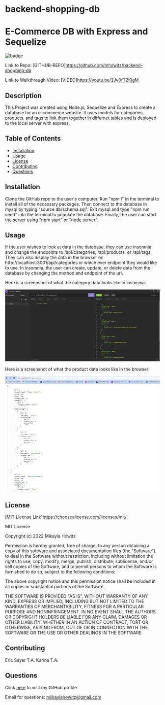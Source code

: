 # backend-shopping-db

# E-Commerce DB with Express and Sequelize

![badge](https://img.shields.io/badge/MIT-License-Green)

Link to Repo: [GITHUB-REPO]https://github.com/mhowitz/backend-shopping-db

Link to Walkthrough Video: [VIDEO]https://youtu.be/2Jv0fT2KjgM

## Description

This Project was created using Node.js, Sequelize and Express to create a database for an e-commerce website. It uses models for categories, products, and tags to link them together in differnet tables and is deployed to the local server with express.

## Table of Contents

* [Installation](#installation)
* [Usage](#usage)
* [License](#license)
* [Contributing](#contributing)
* [Questions](#questions)


## Installation

Clone the GitHub repo to the user's computer. Run "npm i" in the terminal to install all of the necessary packages. Then connect to the database in mysql by typing "source db/schema.sql". Exit mysql and type "npm run seed" into the terminal to populate the database. Finally, the user can start the server using "npm start" or "node server". 

## Usage

If the user wishes to look at data in the database, they can use insomnia and change the endpoints to /api/categories, /api/products, or /api/tags. They can also display the data in the browser on http://localhost:3001/api/categories or which ever endpoint they would like to use. In insomnia, the user can create, update, or delete data from the database by changing the method and endpoint of the url. 

Here is a screenshot of what the category data looks like in insomnia:

![screenshot-of-browser](images/insomnia.jpg)


Here is a screenshot of what the product data looks like in the browser:

![screenshot-of-terminal](images/browser.jpg)

## License 

[MIT License Link]https://choosealicense.com/licenses/mit/

MIT License

Copyright (c) 2022 Mikayla Howitz

Permission is hereby granted, free of charge, to any person obtaining a copy of this software and associated documentation files (the "Software"), to deal in the Software without restriction, including without limitation the rights to use, copy, modify, merge, publish, distribute, sublicense, and/or sell copies of the Software, and to permit persons to whom the Software is furnished to do so, subject to the following conditions:

The above copyright notice and this permission notice shall be included in all copies or substantial portions of the Software.

THE SOFTWARE IS PROVIDED "AS IS", WITHOUT WARRANTY OF ANY KIND, EXPRESS OR IMPLIED, INCLUDING BUT NOT LIMITED TO THE WARRANTIES OF MERCHANTABILITY, FITNESS FOR A PARTICULAR PURPOSE AND NONINFRINGEMENT. IN NO EVENT SHALL THE AUTHORS OR COPYRIGHT HOLDERS BE LIABLE FOR ANY CLAIM, DAMAGES OR OTHER LIABILITY, WHETHER IN AN ACTION OF CONTRACT, TORT OR OTHERWISE, ARISING FROM, OUT OF OR IN CONNECTION WITH THE SOFTWARE OR THE USE OR OTHER DEALINGS IN THE SOFTWARE.

## Contributing
Eric Sayer T.A.
Karina T.A.

## Questions

Click [here](https://github.com/mhowitz) to visit my GitHub profile

Email for questions: miikaylahowitz@gmail.com

